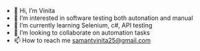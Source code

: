- 👋 Hi, I’m Vinita
- 👀 I’m interested in software testing both autonation and manual
- 🌱 I’m currently learning Selenium, c#, API testing
- 💞️ I’m looking to collaborate on automation tasks
- 📫 How to reach me samantvinita25@gmail.com

<!---
vinita847/vinita847 is a ✨ special ✨ repository because its `README.md` (this file) appears on your GitHub profile.
You can click the Preview link to take a look at your changes.
--->
